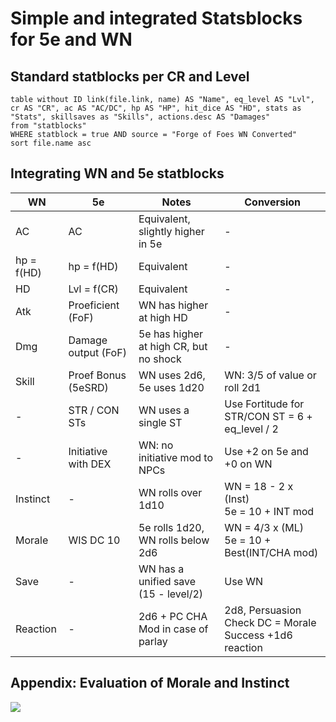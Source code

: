 # Simple and integrated Statsblocks for 5e and WN

## Standard statblocks per CR and Level

```dataview
table without ID link(file.link, name) AS "Name", eq_level AS "Lvl", cr AS "CR", ac AS "AC/DC", hp AS "HP", hit_dice AS "HD", stats as "Stats", skillsaves as "Skills", actions.desc AS "Damages"
from "statblocks"
WHERE statblock = true AND source = "Forge of Foes WN Converted"
sort file.name asc
```

## Integrating WN and 5e statblocks

| WN         | 5e                  | Notes                                  | Conversion                                                   |
| ---------- | ------------------- | -------------------------------------- | ------------------------------------------------------------ |
| AC         | AC                  | Equivalent, slightly higher in 5e      | -                                                            |
| hp = f(HD) | hp = f(HD)          | Equivalent                             | -                                                            |
| HD         | Lvl = f(CR)         | Equivalent                             | -                                                            |
| Atk        | Proeficient (FoF)   | WN has higher at high HD               | -                                                            |
| Dmg        | Damage output (FoF) | 5e has higher at high CR, but no shock | -                                                            |
| Skill      | Proef Bonus (5eSRD) | WN uses 2d6, 5e uses 1d20              | WN: 3/5 of value or roll 2d1                                 |
| -          | STR / CON STs       | WN uses a single ST                    | Use Fortitude for STR/CON ST = 6 + eq_level / 2              |
| -          | Initiative with DEX | WN: no initiative mod to NPCs          | Use +2 on 5e and +0 on WN                                    |
| Instinct   | -                   | WN rolls over 1d10                     | WN = 18 - 2 x (Inst) <br />5e = 10 + INT mod                 |
| Morale     | WIS DC 10           | 5e rolls 1d20, WN rolls below 2d6      | WN = 4/3 x (ML) <br />5e = 10 + Best(INT/CHA mod)            |
| Save       | -                   | WN has a unified save (15 - level/2)   | Use WN                                                       |
| Reaction   | -                   | 2d6 + PC CHA Mod in case of parlay     | 2d8, Persuasion Check DC = Morale<br />Success +1d6 reaction |



## Appendix: Evaluation of Morale and Instinct

![](https://imgur.com/uzSHtOh.png)
